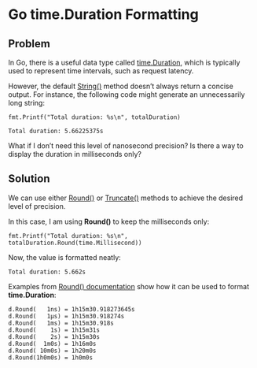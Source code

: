 # Go time.Duration Formatting

## Problem

In Go, there is a useful data type called [time.Duration](https://pkg.go.dev/time#Duration), which is typically used to represent time intervals, such as request latency.

However, the default [String()](https://pkg.go.dev/time#Duration.String) method doesn’t always return a concise output. 
For instance, the following code might generate an unnecessarily long string:

```golang
fmt.Printf("Total duration: %s\n", totalDuration)
```

```
Total duration: 5.66225375s
```

What if I don’t need this level of nanosecond precision? Is there a way to display the duration in milliseconds only?


## Solution

We can use either [Round()](https://pkg.go.dev/time#Duration.Round) or [Truncate()](https://pkg.go.dev/time#Duration.Truncate) methods to achieve the desired level of precision.

In this case, I am using **Round()** to keep the milliseconds only:

```golang
fmt.Printf("Total duration: %s\n", totalDuration.Round(time.Millisecond))
```

Now, the value is formatted neatly:

```
Total duration: 5.662s
```

Examples from [Round() documentation](https://pkg.go.dev/time#Duration.Round) show how it can be used to format **time.Duration**:
```
d.Round(   1ns) = 1h15m30.918273645s
d.Round(   1µs) = 1h15m30.918274s
d.Round(   1ms) = 1h15m30.918s
d.Round(    1s) = 1h15m31s
d.Round(    2s) = 1h15m30s
d.Round(  1m0s) = 1h16m0s
d.Round( 10m0s) = 1h20m0s
d.Round(1h0m0s) = 1h0m0s
```
